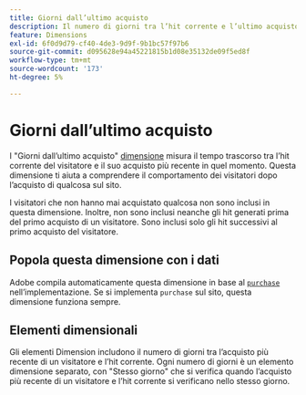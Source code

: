 ```yaml
---
title: Giorni dall’ultimo acquisto
description: Il numero di giorni tra l’hit corrente e l’ultimo acquisto effettuato.
feature: Dimensions
exl-id: 6f0d9d79-cf40-4de3-9d9f-9b1bc57f97b6
source-git-commit: d095628e94a45221815b1d08e35132de09f5ed8f
workflow-type: tm+mt
source-wordcount: '173'
ht-degree: 5%

---
```


# Giorni dall’ultimo acquisto

I &quot;Giorni dall’ultimo acquisto&quot; [dimensione](overview.md) misura il tempo trascorso tra l’hit corrente del visitatore e il suo acquisto più recente in quel momento. Questa dimensione ti aiuta a comprendere il comportamento dei visitatori dopo l’acquisto di qualcosa sul sito.

I visitatori che non hanno mai acquistato qualcosa non sono inclusi in questa dimensione. Inoltre, non sono inclusi neanche gli hit generati prima del primo acquisto di un visitatore. Sono inclusi solo gli hit successivi al primo acquisto del visitatore.

## Popola questa dimensione con i dati

Adobe compila automaticamente questa dimensione in base al [`purchase`](/help/implement/vars/page-vars/events/event-purchase.md) nell’implementazione. Se si implementa `purchase` sul sito, questa dimensione funziona sempre.

## Elementi dimensionali

Gli elementi Dimension includono il numero di giorni tra l’acquisto più recente di un visitatore e l’hit corrente. Ogni numero di giorni è un elemento dimensione separato, con &quot;Stesso giorno&quot; che si verifica quando l’acquisto più recente di un visitatore e l’hit corrente si verificano nello stesso giorno.

